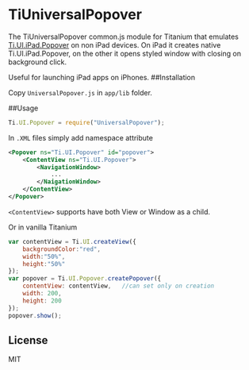 # TiUniversalPopover

The TiUniversalPopover common.js module for Titanium that emulates [Ti.UI.iPad.Popover](http://docs.appcelerator.com/titanium/3.0/#!/api/Titanium.UI.iPad.Popover) on non iPad devices. On iPad it creates native Ti.UI.iPad.Popover, on the other it opens styled window with closing on background click. 

Useful for launching iPad apps on iPhones.
##Installation

Copy `UniversalPopover.js` in `app/lib` folder.

##Usage
```js
Ti.UI.Popover = require("UniversalPopover");
```
In `.XML` files simply add namespace attribute
```xml
<Popover ns="Ti.UI.Popover" id="popover">
    <ContentView ns="Ti.UI.Popover">
        <NavigationWindow>
            ...
        </NaigationWindow>
    </ContentView>
</Popover>
```
`<ContentView>` supports have both View or Window as a child.

Or in vanilla Titanium
```js
var contentView = Ti.UI.createView({
    backgroundColor:"red",
    width:"50%",
    height:"50%"
});
var popover = Ti.UI.Popover.createPopover({
    contentView: contentView,   //can set only on creation
    width: 200,
    height: 200
});
popover.show();    
```

License
----
MIT
